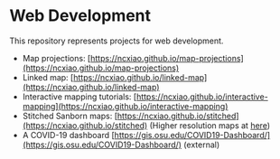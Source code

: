 # Web Development

This repository represents projects for web development.

- Map projections: [https://ncxiao.github.io/map-projections](https://ncxiao.github.io/map-projections)
- Linked map: [https://ncxiao.github.io/linked-map](https://ncxiao.github.io/linked-map)
- Interactive mapping tutorials: [https://ncxiao.github.io/interactive-mapping](https://ncxiao.github.io/interactive-mapping)
- Stitched Sanborn maps: [https://ncxiao.github.io/stitched](https://ncxiao.github.io/stitched) (Higher resolution maps at [here](https://geog-gis.asc.ohio-state.edu/sanborn-mtvernon/))
- A COVID-19 dashboard [https://gis.osu.edu/COVID19-Dashboard/](https://gis.osu.edu/COVID19-Dashboard/) (external)
